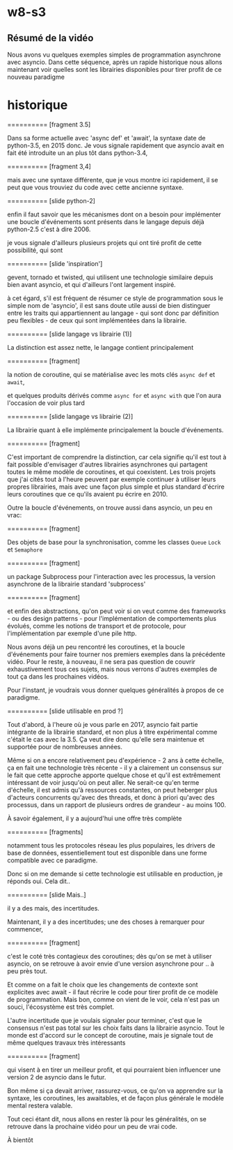 # w8-s3

## Résumé de la vidéo

Nous avons vu quelques exemples simples
de programmation asynchrone avec
asyncio. Dans cette séquence, après un
rapide historique nous allons maintenant
voir quelles sont les librairies
disponibles pour tirer profit de ce
nouveau paradigme

# historique

========== [fragment 3.5]

Dans sa forme actuelle avec 'async def'
et 'await', la syntaxe date de
python-3.5, en 2015 donc. Je vous
signale rapidement que asyncio avait en
fait été introduite un an plus tôt dans
python-3.4,

========== [fragment 3,4]

mais avec une syntaxe différente, que je
vous montre ici rapidement, il se peut
que vous trouviez du code avec cette
ancienne syntaxe.

========== [slide python-2]

enfin il faut savoir que les mécanismes
dont on a besoin pour implémenter une
boucle d'événements sont présents dans
le langage depuis déjà python-2.5 c'est
à dire 2006.

je vous signale d'ailleurs plusieurs
projets qui ont tiré profit de cette
possibilité, qui sont

========== [slide 'inspiration']

gevent, tornado et twisted, qui
utilisent une technologie similaire
depuis bien avant asyncio, et qui
d'ailleurs l'ont largement inspiré.

à cet égard, s'il est fréquent de
résumer ce style de programmation sous
le simple nom de 'asyncio', il est sans
doute utile aussi de bien distinguer
entre les traits qui appartiennent au
langage - qui sont donc par définition
peu flexibles - de ceux qui sont
implémentées dans la librairie.

========== [slide langage vs librairie (1)]

La distinction est assez nette, le
langage contient principalement

========== [fragment]

la notion de coroutine, qui se
matérialise avec les mots clés `async
def` et `await`,

et quelques produits dérivés comme
`async for` et `async with` que l'on
aura l'occasion de voir plus tard

========== [slide langage vs librairie (2)]

La librairie quant à elle implémente
principalement la boucle d'événements.

========== [fragment]

C'est important de comprendre la
distinction, car cela signifie qu'il est
tout à fait possible d'envisager
d'autres librairies asynchrones qui
partagent toutes le même modèle de
coroutines, et qui coexistent. Les trois
projets que j'ai cités tout à l'heure
peuvent par exemple continuer à utiliser
leurs propres librairies, mais avec une
façon plus simple et plus standard
d'écrire leurs coroutines que ce qu'ils
avaient pu écrire en 2010.

Outre la boucle d'événements, on trouve
aussi dans asyncio, un peu en vrac:

========== [fragment]

Des objets de base pour la
synchronisation, comme les classes
`Queue` `Lock` et `Semaphore`

========== [fragment]

un package Subprocess pour l'interaction
avec les processus, la version
asynchrone de la librairie standard
'subprocess'

========== [fragment]

et enfin des abstractions, qu'on peut
voir si on veut comme des frameworks -
ou des design patterns - pour
l'implémentation de comportements plus
évolués, comme les notions de transport
et de protocole, pour l'implémentation
par exemple d'une pile http.

Nous avons déjà un peu rencontré les
coroutines, et la boucle d'événements
pour faire tourner nos premiers exemples
dans la précédente vidéo. Pour le reste,
à nouveau, il ne sera pas question de
couvrir exhaustivement tous ces sujets,
mais nous verrons d'autres exemples de
tout ça dans les prochaines vidéos.


Pour l'instant, je voudrais vous donner
quelques généralités à propos de ce
paradigme.

========== [slide utilisable en prod ?]

Tout d'abord, à l'heure où je vous parle
en 2017, asyncio fait partie intégrante
de la librairie standard, et non plus à
titre expérimental comme c'était le cas
avec la 3.5. Ça veut dire donc qu'elle
sera maintenue et supportée pour de
nombreuses années.

Même si on a encore relativement peu
d'expérience - 2 ans à cette échelle, ça
en fait une technologie très récente -
il y a clairement un consensus sur le
fait que cette approche apporte quelque
chose et qu'il est extrêmement
intéressant de voir jusqu'où on peut
aller.  Ne serait-ce qu'en terme
d'échelle, il est admis qu'à ressources
constantes, on peut heberger plus
d'acteurs concurrents qu'avec des
threads, et donc à priori qu'avec des
processus, dans un rapport de plusieurs
ordres de grandeur - au moins 100.

À savoir également, il y a aujourd'hui
une offre très complète

========== [fragments]

notamment tous les protocoles réseau les
plus populaires, les drivers de base de
données, essentiellement tout est
disponible dans une forme compatible
avec ce paradigme.

Donc si on me demande si cette
technologie est utilisable en
production, je réponds oui. Cela dit..

========== [slide Mais..]

il y a des mais, des incertitudes. 

Maintenant, il y a des incertitudes; une
des choses à remarquer pour commencer,

========== [fragment]

c'est le coté très contagieux des
coroutines; dès qu'on se met à utiliser
asyncio, on se retrouve à avoir envie
d'une version asynchrone pour .. à peu
près tout.

Et comme on a fait le choix que les
changements de contexte sont explicites
avec await - il faut récrire le code
pour tirer profit de ce modèle de
programmation. Mais bon, comme on vient
de le voir, cela n'est pas un souci,
l'écosystème est très complet.

L'autre incertitude que je voulais
signaler pour terminer, c'est que le
consensus n'est pas total sur les choix
faits dans la librairie asyncio. Tout
le monde est d'accord sur le concept de
coroutine, mais je signale tout de même
quelques travaux très intéressants

========== [fragment]

qui visent à en tirer un meilleur
profit, et qui pourraient bien
influencer une version 2 de asyncio dans
le futur.

Bon même si ça devait arriver,
rassurez-vous, ce qu'on
va apprendre sur la syntaxe, les coroutines, les
awaitables, et de façon plus générale le
modèle mental restera valable.


Tout ceci étant dit, nous allons en
rester là pour les généralités, on se
retrouve dans la prochaine vidéo pour un
peu de vrai code.

À bientôt
